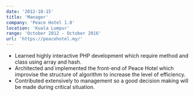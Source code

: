 ```yaml
---
date: '2012-10-15'
title: 'Manager'
company: 'Peace Hotel 1.0'
location: 'Kuala Lumpur'
range: 'October 2012 - October 2016'
url: 'https://peacehotel.my/'
---
```


- Learned highly interactive PHP development which require method and class using array and hash.
- Architected and implemented the front-end of Peace Hotel which improvise the structure of algorithm to increase the level of efficiency.
- Contributed extensively to management so a good decision making will be made during critical situation.
